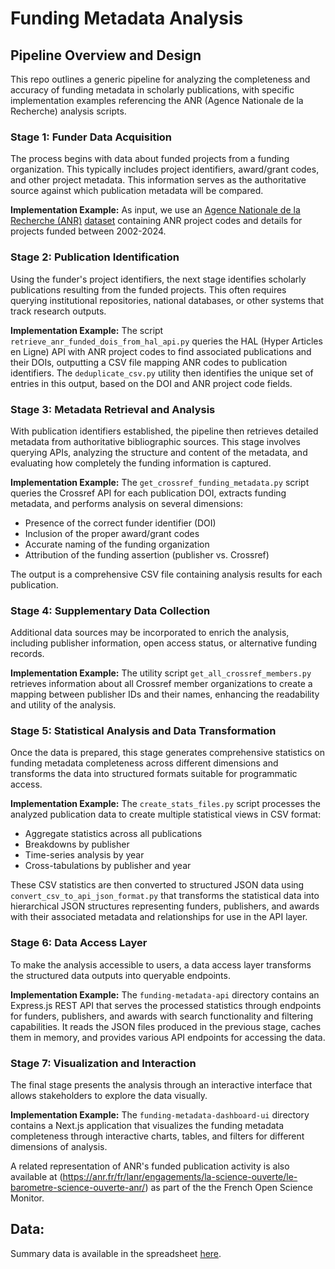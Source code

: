 # Funding Metadata Analysis

## Pipeline Overview and Design

This repo outlines a generic pipeline for analyzing the completeness and accuracy of funding metadata in scholarly publications, with specific implementation examples referencing the ANR (Agence Nationale de la Recherche) analysis scripts.

### Stage 1: Funder Data Acquisition

The process begins with data about funded projects from a funding organization. This typically includes project identifiers, award/grant codes, and other project metadata. This information serves as the authoritative source against which publication metadata will be compared.

**Implementation Example:** As input, we use an [Agence Nationale de la Recherche (ANR)](https://anr.fr) [dataset](https://dataanr.opendatasoft.com/explore/dataset/20-ans-de-l-anr-liste-projets-plan-d-action_2005-a-2024/table/) containing ANR project codes and details for projects funded between 2002-2024.

### Stage 2: Publication Identification

Using the funder's project identifiers, the next stage identifies scholarly publications resulting from the funded projects. This often requires querying institutional repositories, national databases, or other systems that track research outputs.

**Implementation Example:** The script `retrieve_anr_funded_dois_from_hal_api.py` queries the HAL (Hyper Articles en Ligne) API with ANR project codes to find associated publications and their DOIs, outputting a CSV file mapping ANR codes to publication identifiers. The `deduplicate_csv.py` utility then identifies the unique set of entries in this output, based on the DOI and ANR project code fields.

### Stage 3: Metadata Retrieval and Analysis

With publication identifiers established, the pipeline then retrieves detailed metadata from authoritative bibliographic sources. This stage involves querying APIs, analyzing the structure and content of the metadata, and evaluating how completely the funding information is captured.

**Implementation Example:** The `get_crossref_funding_metadata.py` script queries the Crossref API for each publication DOI, extracts funding metadata, and performs analysis on several dimensions:
- Presence of the correct funder identifier (DOI)
- Inclusion of the proper award/grant codes
- Accurate naming of the funding organization
- Attribution of the funding assertion (publisher vs. Crossref)

The output is a comprehensive CSV file containing analysis results for each publication.

### Stage 4: Supplementary Data Collection

Additional data sources may be incorporated to enrich the analysis, including publisher information, open access status, or alternative funding records.

**Implementation Example:** The utility script `get_all_crossref_members.py` retrieves information about all Crossref member organizations to create a mapping between publisher IDs and their names, enhancing the readability and utility of the analysis.

### Stage 5: Statistical Analysis and Data Transformation

Once the data is prepared, this stage generates comprehensive statistics on funding metadata completeness across different dimensions and transforms the data into structured formats suitable for programmatic access.

**Implementation Example:** The `create_stats_files.py` script processes the analyzed publication data to create multiple statistical views in CSV format:
- Aggregate statistics across all publications
- Breakdowns by publisher
- Time-series analysis by year
- Cross-tabulations by publisher and year

These CSV statistics are then converted to structured JSON data using `convert_csv_to_api_json_format.py` that transforms the statistical data into hierarchical JSON structures representing funders, publishers, and awards with their associated metadata and relationships for use in the API layer.

### Stage 6: Data Access Layer

To make the analysis accessible to users, a data access layer transforms the structured data outputs into queryable endpoints.

**Implementation Example:** The `funding-metadata-api` directory contains an Express.js REST API that serves the processed statistics through endpoints for funders, publishers, and awards with search functionality and filtering capabilities. It reads the JSON files produced in the previous stage, caches them in memory, and provides various API endpoints for accessing the data.

### Stage 7: Visualization and Interaction

The final stage presents the analysis through an interactive interface that allows stakeholders to explore the data visually.

**Implementation Example:** The `funding-metadata-dashboard-ui` directory contains a Next.js application that visualizes the funding metadata completeness through interactive charts, tables, and filters for different dimensions of analysis. 

A related representation of ANR's funded publication activity is also available at (https://anr.fr/fr/lanr/engagements/la-science-ouverte/le-barometre-science-ouverte-anr/) as part of the the French Open Science Monitor.


## Data:

Summary data is available in the spreadsheet [here](https://docs.google.com/spreadsheets/d/1-wnkbKpirMUf6O4okM5BQKZL6elqTtmG/edit?usp=sharing&ouid=112957560476919577575&rtpof=true&sd=true).
